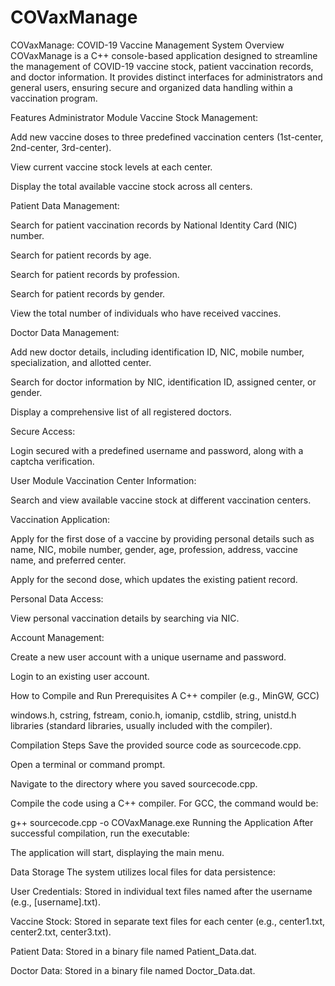# COVaxManage

COVaxManage: COVID-19 Vaccine Management System
Overview
COVaxManage is a C++ console-based application designed to streamline the management of COVID-19 vaccine stock, patient vaccination records, and doctor information. It provides distinct interfaces for administrators and general users, ensuring secure and organized data handling within a vaccination program.

Features
Administrator Module
Vaccine Stock Management:

Add new vaccine doses to three predefined vaccination centers (1st-center, 2nd-center, 3rd-center).

View current vaccine stock levels at each center.

Display the total available vaccine stock across all centers.

Patient Data Management:

Search for patient vaccination records by National Identity Card (NIC) number.

Search for patient records by age.

Search for patient records by profession.

Search for patient records by gender.

View the total number of individuals who have received vaccines.

Doctor Data Management:

Add new doctor details, including identification ID, NIC, mobile number, specialization, and allotted center.

Search for doctor information by NIC, identification ID, assigned center, or gender.

Display a comprehensive list of all registered doctors.

Secure Access:

Login secured with a predefined username and password, along with a captcha verification.

User Module
Vaccination Center Information:

Search and view available vaccine stock at different vaccination centers.

Vaccination Application:

Apply for the first dose of a vaccine by providing personal details such as name, NIC, mobile number, gender, age, profession, address, vaccine name, and preferred center.

Apply for the second dose, which updates the existing patient record.

Personal Data Access:

View personal vaccination details by searching via NIC.

Account Management:

Create a new user account with a unique username and password.

Login to an existing user account.

How to Compile and Run
Prerequisites
A C++ compiler (e.g., MinGW, GCC)

windows.h, cstring, fstream, conio.h, iomanip, cstdlib, string, unistd.h libraries (standard libraries, usually included with the compiler).

Compilation Steps
Save the provided source code as sourcecode.cpp.

Open a terminal or command prompt.

Navigate to the directory where you saved sourcecode.cpp.

Compile the code using a C++ compiler. For GCC, the command would be:



g++ sourcecode.cpp -o COVaxManage.exe
Running the Application
After successful compilation, run the executable:


The application will start, displaying the main menu.

Data Storage
The system utilizes local files for data persistence:

User Credentials: Stored in individual text files named after the username (e.g., [username].txt).

Vaccine Stock: Stored in separate text files for each center (e.g., center1.txt, center2.txt, center3.txt).

Patient Data: Stored in a binary file named Patient_Data.dat.

Doctor Data: Stored in a binary file named Doctor_Data.dat.
